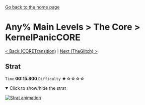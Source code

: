 [Go back to the home page](https://github.com/Doublevil/scbspeedrun)

# Any% Main Levels > The Core > KernelPanicCORE

[< Back (CORETransition)](https://github.com/Doublevil/scbspeedrun/blob/main/levels/any_ml/CORE/CORETransition.md) | [Next (TheGlitch) >](https://github.com/Doublevil/scbspeedrun/blob/main/levels/any_ml/CORE/TheGlitch.md)

## Strat

`Time` **00:15.800** `Difficulty` ★☆☆☆☆
<details open>
  <summary>Click to show/hide the strat</summary>

  [![Strat animation](https://github.com/Doublevil/scbspeedrun/blob/main/media/levels/CORE/KernelPanicCORE_Strat.webp)](https://github.com/Doublevil/scbspeedrun/blob/main/media/levels/CORE/KernelPanicCORE_Strat.mp4?raw=true)
</details>
